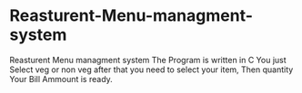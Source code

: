 # Reasturent-Menu-managment-system
Reasturent Menu managment system
The Program is written in C
You just Select veg or non veg after that you need to select your item, Then quantity
Your Bill Ammount is ready.
